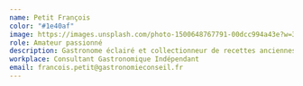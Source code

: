 ```yaml
---
name: Petit François
color: "#1e40af"
image: https://images.unsplash.com/photo-1500648767791-00dcc994a43e?w=300&h=300&fit=crop&crop=face
role: Amateur passionné
description: Gastronome éclairé et collectionneur de recettes anciennes
workplace: Consultant Gastronomique Indépendant
email: francois.petit@gastronomieconseil.fr
---
```

